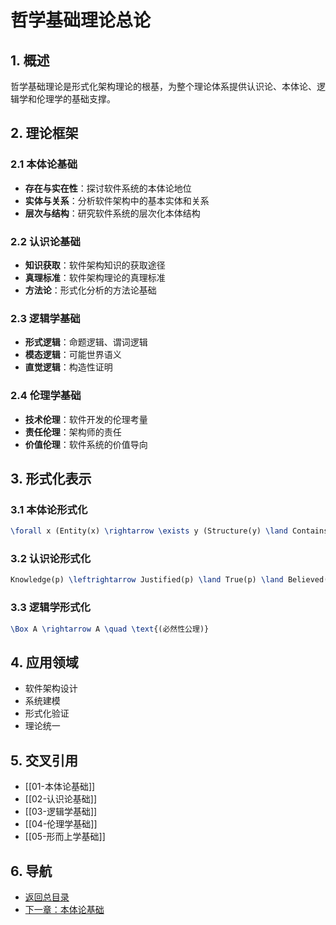 # 哲学基础理论总论

## 1. 概述

哲学基础理论是形式化架构理论的根基，为整个理论体系提供认识论、本体论、逻辑学和伦理学的基础支撑。

## 2. 理论框架

### 2.1 本体论基础

- **存在与实在性**：探讨软件系统的本体论地位
- **实体与关系**：分析软件架构中的基本实体和关系
- **层次与结构**：研究软件系统的层次化本体结构

### 2.2 认识论基础

- **知识获取**：软件架构知识的获取途径
- **真理标准**：软件架构理论的真理标准
- **方法论**：形式化分析的方法论基础

### 2.3 逻辑学基础

- **形式逻辑**：命题逻辑、谓词逻辑
- **模态逻辑**：可能世界语义
- **直觉逻辑**：构造性证明

### 2.4 伦理学基础

- **技术伦理**：软件开发的伦理考量
- **责任伦理**：架构师的责任
- **价值伦理**：软件系统的价值导向

## 3. 形式化表示

### 3.1 本体论形式化

```latex
\forall x (Entity(x) \rightarrow \exists y (Structure(y) \land Contains(y,x)))
```

### 3.2 认识论形式化

```latex
Knowledge(p) \leftrightarrow Justified(p) \land True(p) \land Believed(p)
```

### 3.3 逻辑学形式化

```latex
\Box A \rightarrow A \quad \text{(必然性公理)}
```

## 4. 应用领域

- 软件架构设计
- 系统建模
- 形式化验证
- 理论统一

## 5. 交叉引用

- [[01-本体论基础]]
- [[02-认识论基础]]
- [[03-逻辑学基础]]
- [[04-伦理学基础]]
- [[05-形而上学基础]]

## 6. 导航

- [返回总目录](../README.md)
- [下一章：本体论基础](01-本体论基础.md)
